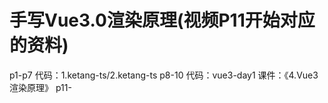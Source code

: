 # 手写Vue3.0渲染原理(视频P11开始对应的资料)
p1-p7  代码：1.ketang-ts/2.ketang-ts
p8-10  代码：vue3-day1  课件：《4.Vue3渲染原理》
p11-  